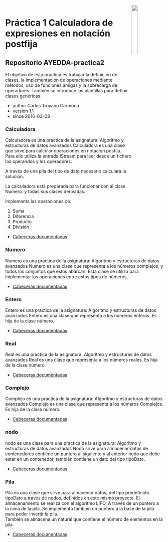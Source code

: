 
<img src="./img/cplus.png" width="20%" style="float:right">

# Práctica 1 Calculadora de expresiones en notación postfija

## Repositorio AYEDDA-practica2

El objetivo de esta práctica es trabajar la definición de clases, la implementación de operaciones
mediante métodos, uso de funciones amigas y la sobrecarga de operadores. También se introduce las
plantillas para definir clases genéricas.

* author  Carlos Troyano Carmona
* version 1.1
* since   2016-03-08


### Calculadora
Calculadora es una practica de la asignatura:
Algoritmo y estructuras de datos avanzados
Calculadora es una clase que sirve para calcular operaciones en notación posfija. Para ello utiliza la entrada IStream para leer desde un fichero los operandos y los operadores.

A través de una pila del tipo de dato necesario calculara la solución.

La calculadora está preparada para funcionar con al clase Numero. y todas sus clases derivadas.

Implementa las operaciones de:
  1.  Suma
  2.  Diferencia
  3.  Producto
  4.  División

* [Cabeceras  documentadas]()

### Numero
Numero es una practica de la asignatura:
Algoritmo y estructuras de datos avanzados
Numero es una clase que representa a los números complejos, y todos los conjuntos que estos abarcan. Esta clase se utiliza para implementar las operaciones entre estos tipos de números.

* [Cabeceras  documentadas]()

### Entero
Entero es una practica de la asignatura:
Algoritmo y estructuras de datos avanzados
Entero es una clase que representa a los números enteros. Es hija de la clase número.

* [Cabeceras  documentadas]()

### Real
Real es una practica de la asignatura:
Algoritmo y estructuras de datos avanzados
Real es una clase que representa a los números reales. Es hija de la clase número.

* [Cabeceras  documentadas]()

### Complejo
Complejo es una practica de la asignatura:
Algoritmo y estructuras de datos avanzados
Complejo es una clase que representa a los números Complejos. Es hija de la clase número.

* [Cabeceras  documentadas]()

### nodo
nodo es una clase para una practica de la asignatura:
Algoritmo y estructuras de datos avanzados
Nodo sirve para almacenar datos de contenedores contiene un puntero al siguiente y al anterior nodo que debe estar en un contenedor, también contiene un dato del tipo tipoDato.

* [Cabeceras  documentadas]()

### Pila
Pila es una clase que sirve para almacenar datos, del tipo predefinido tipoDato a través de nodos,
definidos en este mismo proyecto. El almacenamiento se realiza con el algoritmo LIFO. A través de un puntero
a la cima de la pila. Se implementa también un puntero a la base de la pila para poder invertir la pila.<br/>
También se almacena un natural que contiene el número de elementos en la pila.
* [Cabeceras  documentadas]()
